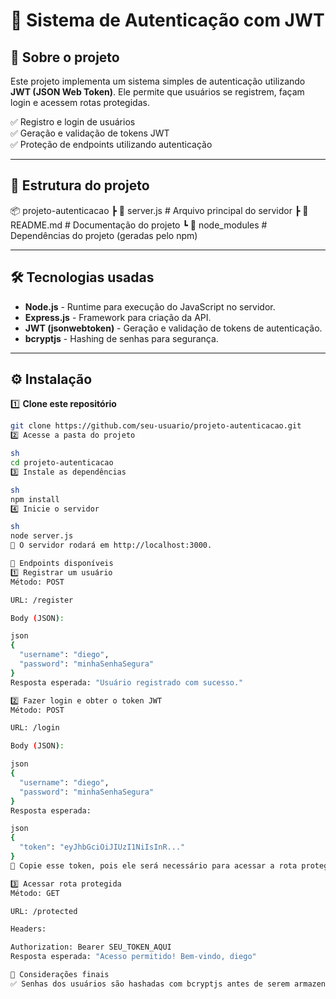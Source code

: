 # 🚀 Sistema de Autenticação com JWT

## 📌 Sobre o projeto
Este projeto implementa um sistema simples de autenticação utilizando **JWT (JSON Web Token)**. Ele permite que usuários se registrem, façam login e acessem rotas protegidas.

✅ Registro e login de usuários  
✅ Geração e validação de tokens JWT  
✅ Proteção de endpoints utilizando autenticação  

---

## 📂 Estrutura do projeto

📦 projeto-autenticacao ┣ 📜 server.js # Arquivo principal do servidor ┣ 📜 README.md # Documentação do projeto ┗ 📂 node_modules # Dependências do projeto (geradas pelo npm)


---

## 🛠️ Tecnologias usadas
- **Node.js** - Runtime para execução do JavaScript no servidor.
- **Express.js** - Framework para criação da API.
- **JWT (jsonwebtoken)** - Geração e validação de tokens de autenticação.
- **bcryptjs** - Hashing de senhas para segurança.

---

## ⚙️ Instalação

1️⃣ **Clone este repositório**  
```sh
git clone https://github.com/seu-usuario/projeto-autenticacao.git
2️⃣ Acesse a pasta do projeto

sh
cd projeto-autenticacao
3️⃣ Instale as dependências

sh
npm install
4️⃣ Inicie o servidor

sh
node server.js
🔹 O servidor rodará em http://localhost:3000.

🔐 Endpoints disponíveis
1️⃣ Registrar um usuário
Método: POST

URL: /register

Body (JSON):

json
{
  "username": "diego",
  "password": "minhaSenhaSegura"
}
Resposta esperada: "Usuário registrado com sucesso."

2️⃣ Fazer login e obter o token JWT
Método: POST

URL: /login

Body (JSON):

json
{
  "username": "diego",
  "password": "minhaSenhaSegura"
}
Resposta esperada:

json
{
  "token": "eyJhbGciOiJIUzI1NiIsInR..."
}
🔹 Copie esse token, pois ele será necessário para acessar a rota protegida.

3️⃣ Acessar rota protegida
Método: GET

URL: /protected

Headers:

Authorization: Bearer SEU_TOKEN_AQUI
Resposta esperada: "Acesso permitido! Bem-vindo, diego"

📌 Considerações finais
✅ Senhas dos usuários são hashadas com bcryptjs antes de serem armazenadas. ✅ Tokens JWT são gerados com tempo de expiração (expiresIn: '1h'). ✅ Middleware de autenticação (authenticateJWT) protege rotas sensíveis.